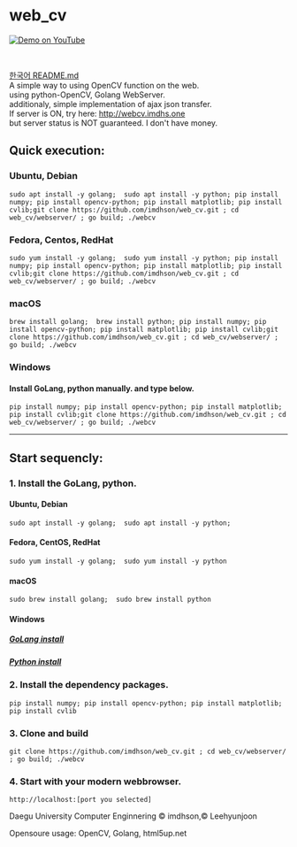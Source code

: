 # web_cv
[![Demo on YouTube](https://img.youtube.com/vi/wLmLqxQizKw/0.jpg)](https://www.youtube.com/watch?v=wLmLqxQizKw)

<br>

[한국어 README.md](README-ko.md)
<br>
A simple way to using OpenCV function on the web.<br>
using python-OpenCV, Golang WebServer.<br>
additionaly, simple implementation of ajax json transfer.
<br>
If server is ON, try here: http://webcv.imdhs.one
<br> but server status is NOT guaranteed. I don't have money.
## Quick execution:
### Ubuntu, Debian

    sudo apt install -y golang;  sudo apt install -y python; pip install numpy; pip install opencv-python; pip install matplotlib; pip install cvlib;git clone https://github.com/imdhson/web_cv.git ; cd web_cv/webserver/ ; go build; ./webcv
 
### Fedora, Centos, RedHat
    
    sudo yum install -y golang;  sudo yum install -y python; pip install numpy; pip install opencv-python; pip install matplotlib; pip install cvlib;git clone https://github.com/imdhson/web_cv.git ; cd web_cv/webserver/ ; go build; ./webcv
    
### macOS
    
    brew install golang;  brew install python; pip install numpy; pip install opencv-python; pip install matplotlib; pip install cvlib;git clone https://github.com/imdhson/web_cv.git ; cd web_cv/webserver/ ; go build; ./webcv
    
### Windows
#### Install GoLang, python manually. and type below.

    pip install numpy; pip install opencv-python; pip install matplotlib; pip install cvlib;git clone https://github.com/imdhson/web_cv.git ; cd web_cv/webserver/ ; go build; ./webcv
    
----

## Start sequencly:

### 1. Install the GoLang, python.

#### Ubuntu, Debian

    sudo apt install -y golang;  sudo apt install -y python;
  
#### Fedora, CentOS, RedHat

    sudo yum install -y golang;  sudo yum install -y python
  
#### macOS

    sudo brew install golang;  sudo brew install python

#### Windows
##### [GoLang install](https://go.dev/dl/)
##### [Python install](https://www.python.org/downloads/)
    
### 2. Install the dependency packages.

    pip install numpy; pip install opencv-python; pip install matplotlib; pip install cvlib
  
### 3. Clone and build
  
    git clone https://github.com/imdhson/web_cv.git ; cd web_cv/webserver/ ; go build; ./webcv
  
### 4. Start with your modern webbrowser.

    http://localhost:[port you selected]

Daegu University Computer Enginnering &copy; imdhson,&copy;  Leehyunjoon

Opensoure usage: OpenCV, Golang, html5up.net

